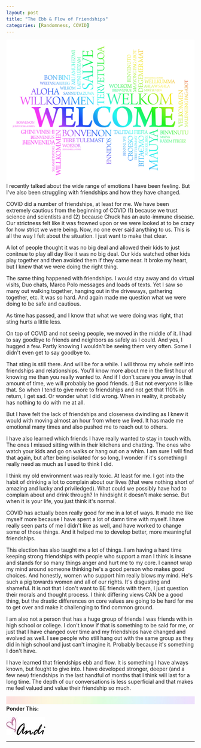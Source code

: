```yaml
---
layout: post
title: "The Ebb & Flow of Friendships"
categories: [Randomness, COVID]
---
```

![welcome](/images/welcome.jpg)
I recently talked about the wide range of emotions I have been feeling. But I've also been struggling with friendships and how they have changed.

COVID did a number of friendships, at least for me. We have been extremely cautious from the beginning of COVID (1) because we trust science and scientists and (2) because Chuck has an auto-immune disease. Our strictness felt like it was frowned upon or we were looked at to be crazy for how strict we were being. Now, no one ever said anything to us. This is all the way I felt about the situation. I just want to make that clear.

A lot of people thought it was no big deal and allowed their kids to just conitnue to play all day like it was no big deal. Our kids watched other kids play together and then avoided them if they came near. It broke my heart, but I knew that we were doing the right thing. 

The same thing happened with friendships. I would stay away and do virtual visits, Duo chats, Marco Polo messages and loads of texts. Yet I saw so many out walking together, hanging out in the driveways, gathering together, etc. It was so hard. And again made me question what we were doing to be safe and cautious. 

As time has passed, and I know that what we were doing was right, that sting hurts a little less. 

On top of COVID and not seeing people, we moved in the middle of it. I had to say goodbye to friends and neighbors as safely as I could. And yes, I hugged a few. Partly knowing I wouldn't be seeing them very often. Some I didn't even get to say goodbye to. 

That sting is still there. And will be for a while. I will throw my whole self into friendships and relationships. You'll know more about me in the first hour of knowing me than you really wanted to. And if I don't scare you away in that amount of time, we will probably be good friends. :) But not everyone is like that. So when I tend to give more to friendships and not get that 110% in return, I get sad. Or wonder what I did wrong. When in reality, it probably has nothing to do with me at all. 

But I have felt the lack of friendships and closeness dwindling as I knew it would with moving almost an hour from where we lived. It has made me emotional many times and also pushed me to reach out to others. 

I have also learned which friends I have really wanted to stay in touch with. The ones I missed sitting with in their kitchens and chatting. The ones who watch your kids and go on walks or hang out on a whim. I am sure I will find that again, but after being isolated for so long, I wonder if it's something I really need as much as I used to think I did.

I think my old environment was really toxic. At least for me. I got into the habit of drinking a lot to complain about our lives (that were nothing short of amazing and lucky and priviledged). What could we possibly have had to complain about and drink through? In hindsight it doesn't make sense. But when it is your life, you just think it's normal. 

COVID has actually been really good for me in a lot of ways. It made me like myself more because I have spent a lot of damn time with myself. I have really seen parts of me I didn't like as well, and have worked to change some of those things. And it helped me to develop better, more meaningful friendships.

This election has also taught me a lot of things. I am having a hard time keeping strong friendships with people who support a man I think is insane and stands for so many things anger and hurt me to my core. I cannot wrap my mind around someone thinking he's a good person who makes good choices. And honestly, women who support him really blows my mind. He's such a pig towards women and all of our rights. It's disgusting and shameful. It is not that I don't want to BE friends with them, I just question their morals and thought process. I think differing views CAN be a good thing, but the drastic differences on core values are going to be hard for me to get over and make it challenging to find common ground.

I am also not a person that has a huge group of friends I was friends with in high school or college. I don't know if that is something to be said for me, or just that I have changed over time and my friendships have changed and evolved as well. I see people who still hang out with the same group as they did in high school and just can't imagine it. Probably because it's something I don't have. 

I have learned that friendships ebb and flow. It is something I have always known, but fought to give into. I have developed stronger, deeper (and a few new) friendships in the last handful of months that I think will last for a long time. The depth of our conversations is less superficial and that makes me feel valued and value their friendship so much. 

![header](/images/SkinnyRainbow.jpg)
**Ponder This:**

![Andi](/images/andi.jpg)

----